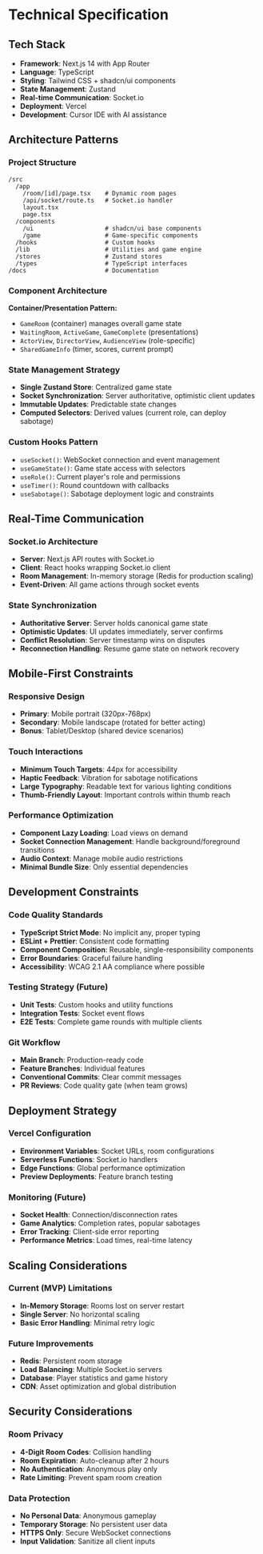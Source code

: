 # Technical Specification

## Tech Stack
- **Framework**: Next.js 14 with App Router
- **Language**: TypeScript
- **Styling**: Tailwind CSS + shadcn/ui components
- **State Management**: Zustand
- **Real-time Communication**: Socket.io
- **Deployment**: Vercel
- **Development**: Cursor IDE with AI assistance

## Architecture Patterns

### Project Structure
```
/src
  /app
    /room/[id]/page.tsx    # Dynamic room pages
    /api/socket/route.ts   # Socket.io handler
    layout.tsx
    page.tsx
  /components
    /ui                    # shadcn/ui base components
    /game                  # Game-specific components
  /hooks                   # Custom hooks
  /lib                     # Utilities and game engine
  /stores                  # Zustand stores
  /types                   # TypeScript interfaces
/docs                      # Documentation
```

### Component Architecture
**Container/Presentation Pattern:**
- `GameRoom` (container) manages overall game state
- `WaitingRoom`, `ActiveGame`, `GameComplete` (presentations)
- `ActorView`, `DirectorView`, `AudienceView` (role-specific)
- `SharedGameInfo` (timer, scores, current prompt)

### State Management Strategy
- **Single Zustand Store**: Centralized game state
- **Socket Synchronization**: Server authoritative, optimistic client updates
- **Immutable Updates**: Predictable state changes
- **Computed Selectors**: Derived values (current role, can deploy sabotage)

### Custom Hooks Pattern
- `useSocket()`: WebSocket connection and event management
- `useGameState()`: Game state access with selectors
- `useRole()`: Current player's role and permissions
- `useTimer()`: Round countdown with callbacks
- `useSabotage()`: Sabotage deployment logic and constraints

## Real-Time Communication

### Socket.io Architecture
- **Server**: Next.js API routes with Socket.io
- **Client**: React hooks wrapping Socket.io client
- **Room Management**: In-memory storage (Redis for production scaling)
- **Event-Driven**: All game actions through socket events

### State Synchronization
- **Authoritative Server**: Server holds canonical game state
- **Optimistic Updates**: UI updates immediately, server confirms
- **Conflict Resolution**: Server timestamp wins on disputes
- **Reconnection Handling**: Resume game state on network recovery

## Mobile-First Constraints

### Responsive Design
- **Primary**: Mobile portrait (320px-768px)
- **Secondary**: Mobile landscape (rotated for better acting)
- **Bonus**: Tablet/Desktop (shared device scenarios)

### Touch Interactions
- **Minimum Touch Targets**: 44px for accessibility
- **Haptic Feedback**: Vibration for sabotage notifications
- **Large Typography**: Readable text for various lighting conditions
- **Thumb-Friendly Layout**: Important controls within thumb reach

### Performance Optimization
- **Component Lazy Loading**: Load views on demand
- **Socket Connection Management**: Handle background/foreground transitions
- **Audio Context**: Manage mobile audio restrictions
- **Minimal Bundle Size**: Only essential dependencies

## Development Constraints

### Code Quality Standards
- **TypeScript Strict Mode**: No implicit any, proper typing
- **ESLint + Prettier**: Consistent code formatting
- **Component Composition**: Reusable, single-responsibility components
- **Error Boundaries**: Graceful failure handling
- **Accessibility**: WCAG 2.1 AA compliance where possible

### Testing Strategy (Future)
- **Unit Tests**: Custom hooks and utility functions
- **Integration Tests**: Socket event flows
- **E2E Tests**: Complete game rounds with multiple clients

### Git Workflow
- **Main Branch**: Production-ready code
- **Feature Branches**: Individual features
- **Conventional Commits**: Clear commit messages
- **PR Reviews**: Code quality gate (when team grows)

## Deployment Strategy

### Vercel Configuration
- **Environment Variables**: Socket URLs, room configurations
- **Serverless Functions**: Socket.io handlers
- **Edge Functions**: Global performance optimization
- **Preview Deployments**: Feature branch testing

### Monitoring (Future)
- **Socket Health**: Connection/disconnection rates
- **Game Analytics**: Completion rates, popular sabotages
- **Error Tracking**: Client-side error reporting
- **Performance Metrics**: Load times, real-time latency

## Scaling Considerations

### Current (MVP) Limitations
- **In-Memory Storage**: Rooms lost on server restart
- **Single Server**: No horizontal scaling
- **Basic Error Handling**: Minimal retry logic

### Future Improvements
- **Redis**: Persistent room storage
- **Load Balancing**: Multiple Socket.io servers
- **Database**: Player statistics and game history
- **CDN**: Asset optimization and global distribution

## Security Considerations

### Room Privacy
- **4-Digit Room Codes**: Collision handling
- **Room Expiration**: Auto-cleanup after 2 hours
- **No Authentication**: Anonymous play only
- **Rate Limiting**: Prevent spam room creation

### Data Protection
- **No Personal Data**: Anonymous gameplay
- **Temporary Storage**: No persistent user data
- **HTTPS Only**: Secure WebSocket connections
- **Input Validation**: Sanitize all client inputs